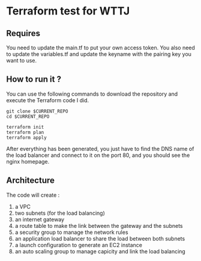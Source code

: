 # Terraform test for WTTJ

## Requires
You need to update the main.tf to put your own access token.
You also need to update the variables.tf and update the keyname with the pairing key you want to use.

## How to run it ?

You can use the following commands to download the repository and execute the Terraform code I did.

```
git clone $CURRENT_REPO
cd $CURRENT_REPO

terraform init
terraform plan
terraform apply
```

After everything has been generated, you just have to find the DNS name of the load balancer and connect to it on the port 80, and you should see the nginx homepage.

## Architecture

The code will create :
1. a VPC
2. two subnets (for the load balancing)
3. an internet gateway
4. a route table to make the link between the gateway and the subnets
5. a security group to manage the network rules
6. an application load balancer to share the load between both subnets
7. a launch configuration to generate an EC2 instance
8. an auto scaling group to manage capicity and link the load balancing
